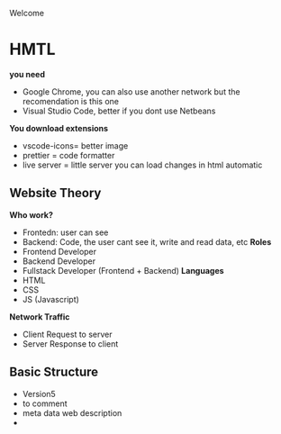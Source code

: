 Welcome
# HMTL
**you need**
- Google Chrome, you can also use another network but the recomendation is this one
- Visual Studio Code, better if you dont use Netbeans

**You download extensions**
- vscode-icons= better image
- prettier = code formatter
- live server = little server you can load changes in html automatic

## Website Theory
**Who work?**
- Frontedn: user can see
- Backend: Code, the user cant see it, write and read data, etc
**Roles**
- Frontend Developer
- Backend Developer
- Fullstack Developer (Frontend + Backend)
**Languages**
- HTML
- CSS
- JS (Javascript)

**Network Traffic**
- Client Request to server
- Server Response to client
## Basic Structure
- <!DOCTYPE html> Version5
- <!--elemento> </elemento>--> to comment
- <head> meta data web description
- <title> name
```html
<!DOCTYPE html> 
<html>
<head>
<title> Mi Primer Proyecto</title>
</head>
<body>

</body>
</html> 
```